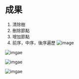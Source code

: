 # 成果
1. 清除樹
2. 刪除節點
3. 增加節點
4. 前序，中序，後序遍歷
![image](https://github.com/amstudnet/tree/blob/master/image.png)

![imgae](https://github.com/amstudnet/tree/blob/master/postorder.png)

![imgae](https://github.com/amstudnet/tree/blob/master/preorder.png)

![imgae](https://github.com/amstudnet/tree/blob/master/inorder.png)
